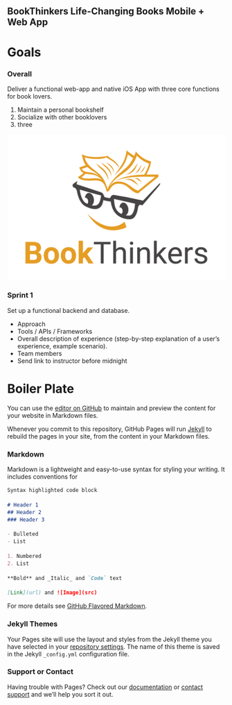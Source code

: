 ## BookThinkers Life-Changing Books Mobile + Web App


# Goals
### Overall
Deliver a functional web-app and native iOS App with three core functions for book lovers.
1. Maintain a personal bookshelf
2. Socialize with other booklovers
3. three

![Logo](/BookThinkers.jpg)

### Sprint 1
Set up a functional backend and database.


- Approach
- Tools / APIs / Frameworks
- Overall description of experience (step-by-step explanation of a user’s experience, example
scenario).
- Team members
- Send link to instructor before midnight



# Boiler Plate
You can use the [editor on GitHub](https://github.com/BookThinkers/BookThinkers/edit/gh-pages/index.md) to maintain and preview the content for your website in Markdown files.

Whenever you commit to this repository, GitHub Pages will run [Jekyll](https://jekyllrb.com/) to rebuild the pages in your site, from the content in your Markdown files.

### Markdown

Markdown is a lightweight and easy-to-use syntax for styling your writing. It includes conventions for

```markdown
Syntax highlighted code block

# Header 1
## Header 2
### Header 3

- Bulleted
- List

1. Numbered
2. List

**Bold** and _Italic_ and `Code` text

[Link](url) and ![Image](src)
```

For more details see [GitHub Flavored Markdown](https://guides.github.com/features/mastering-markdown/).

### Jekyll Themes

Your Pages site will use the layout and styles from the Jekyll theme you have selected in your [repository settings](https://github.com/BookThinkers/BookThinkers/settings). The name of this theme is saved in the Jekyll `_config.yml` configuration file.

### Support or Contact

Having trouble with Pages? Check out our [documentation](https://docs.github.com/categories/github-pages-basics/) or [contact support](https://support.github.com/contact) and we’ll help you sort it out.
